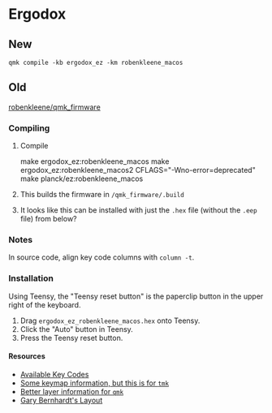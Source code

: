 # Ergodox

## New

    qmk compile -kb ergodox_ez -km robenkleene_macos

## Old

[robenkleene/qmk_firmware](https://github.com/robenkleene/qmk_firmware)

### Compiling

1. Compile

	make ergodox_ez:robenkleene_macos
	make ergodox_ez:robenkleene_macos2
	CFLAGS="-Wno-error=deprecated" make planck/ez:robenkleene_macos

2. This builds the firmware in `/qmk_firmware/.build`
3. It looks like this can be installed with just the `.hex` file (without the `.eep` file) from below?

### Notes

In source code, align key code columns with `column -t`.

### Installation

Using Teensy, the "Teensy reset button" is the paperclip button in the upper right of the keyboard.

1. Drag `ergodox_ez_robenkleene_macos.hex` onto Teensy.
2. Click the "Auto" button in Teensy.
3. Press the Teensy reset button.

#### Resources

* [Available Key Codes](https://github.com/jackhumbert/qmk_firmware/blob/master/doc/keycode.txt)
* [Some keymap information, but this is for `tmk`](https://github.com/tmk/tmk_core/blob/master/doc/keymap.md#31-momentary-switching)
* [Better layer information for `qmk`](http://qmk.fm/keyboards/hhkb/#switching-and-toggling-layers)
* [Gary Bernhardt's Layout](https://www.massdrop.com/configurator/ergodox?referer=FM779F&hash=7228f293c544f8457acada6e52aaa30d)

